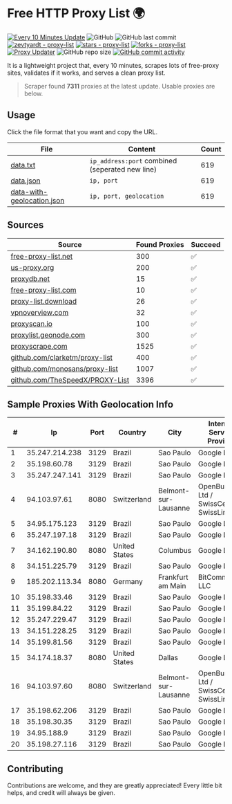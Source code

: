 
# Free HTTP Proxy List 🌍

[![Every 10 Minutes Update](https://github.com/mertguvencli/http-proxy-list/actions/workflows/main.yml/badge.svg?branch=main)](https://github.com/mertguvencli/http-proxy-list/actions/workflows/main.yml)
![GitHub](https://img.shields.io/github/license/mertguvencli/http-proxy-list)
![GitHub last commit](https://img.shields.io/github/last-commit/mertguvencli/http-proxy-list)
[![zevtyardt - proxy-list](https://img.shields.io/static/v1?label=zevtyardt&message=proxy-list&color=blue&logo=github)](https://github.com/zevtyardt/proxy-list "Go to GitHub repo")
[![stars - proxy-list](https://img.shields.io/github/stars/zevtyardt/proxy-list?style=social)](https://github.com/zevtyardt/proxy-list)
[![forks - proxy-list](https://img.shields.io/github/forks/zevtyardt/proxy-list?style=social)](https://github.com/zevtyardt/proxy-list)
[![Proxy Updater](https://github.com/zevtyardt/proxy-list/workflows/Proxy%20Updater/badge.svg)](https://github.com/zevtyardt/proxy-list/actions?query=workflow:"Proxy+Updater")
![GitHub repo size](https://img.shields.io/github/repo-size/zevtyardt/proxy-list)
[![GitHub commit activity](https://img.shields.io/github/commit-activity/m/zevtyardt/proxy-list?logo=commits)](https://github.com/zevtyardt/proxy-list/commits/main)

It is a lightweight project that, every 10 minutes, scrapes lots of free-proxy sites, validates if it works, and serves a clean proxy list.

> Scraper found **7311** proxies at the latest update. Usable proxies are below.

## Usage

Click the file format that you want and copy the URL.

|File|Content|Count|
|----|-------|-----|
|[data.txt](https://raw.githubusercontent.com/mertguvencli/http-proxy-list/main/proxy-list/data.txt)|`ip_address:port` combined (seperated new line)|619|
|[data.json](https://raw.githubusercontent.com/mertguvencli/http-proxy-list/main/proxy-list/data.json)|`ip, port`|619|
|[data-with-geolocation.json](https://raw.githubusercontent.com/mertguvencli/http-proxy-list/main/proxy-list/data-with-geolocation.json)|`ip, port, geolocation`|619|

## Sources

|Source|Found Proxies|Succeed|
|------|-------------|-------|
|[free-proxy-list.net](https://free-proxy-list.net)|300|✅|
|[us-proxy.org](https://www.us-proxy.org)|200|✅|
|[proxydb.net](http://proxydb.net)|15|✅|
|[free-proxy-list.com](https://free-proxy-list.com/?page=&port=&type%5B%5D=http&type%5B%5D=https&up_time=0&search=Search)|10|✅|
|[proxy-list.download](https://www.proxy-list.download/HTTP)|26|✅|
|[vpnoverview.com](https://vpnoverview.com/privacy/anonymous-browsing/free-proxy-servers)|32|✅|
|[proxyscan.io](https://www.proxyscan.io)|100|✅|
|[proxylist.geonode.com](https://proxylist.geonode.com/api/proxy-list?limit=300&page=1&sort_by=lastChecked&sort_type=desc&protocols=http,https)|300|✅|
|[proxyscrape.com](https://api.proxyscrape.com/v2/?request=displayproxies&protocol=http&timeout=10000&country=all&ssl=all&anonymity=all)|1525|✅|
|[github.com/clarketm/proxy-list](https://raw.githubusercontent.com/clarketm/proxy-list/master/proxy-list-raw.txt)|400|✅|
|[github.com/monosans/proxy-list](https://raw.githubusercontent.com/monosans/proxy-list/main/proxies/http.txt)|1007|✅|
|[github.com/TheSpeedX/PROXY-List](https://raw.githubusercontent.com/TheSpeedX/PROXY-List/master/http.txt)|3396|✅|


## Sample Proxies With Geolocation Info

|#|Ip|Port|Country|City|Internet Service Provider|
|-|--|----|-------|----|-------------------------|
|1|35.247.214.238|3129|Brazil|Sao Paulo|Google LLC|
|2|35.198.60.78|3129|Brazil|Sao Paulo|Google LLC|
|3|35.247.247.141|3129|Brazil|Sao Paulo|Google LLC|
|4|94.103.97.61|8080|Switzerland|Belmont-sur-Lausanne|OpenBusiness Ltd / SwissCenter / SwissLink|
|5|34.95.175.123|3129|Brazil|Sao Paulo|Google LLC|
|6|35.247.197.18|3129|Brazil|Sao Paulo|Google LLC|
|7|34.162.190.80|8080|United States|Columbus|Google LLC|
|8|34.151.225.79|3129|Brazil|Sao Paulo|Google LLC|
|9|185.202.113.34|8080|Germany|Frankfurt am Main|BitCommand LLC|
|10|35.198.33.46|3129|Brazil|Sao Paulo|Google LLC|
|11|35.199.84.22|3129|Brazil|Sao Paulo|Google LLC|
|12|35.247.229.47|3129|Brazil|Sao Paulo|Google LLC|
|13|34.151.228.25|3129|Brazil|Sao Paulo|Google LLC|
|14|35.199.81.56|3129|Brazil|Sao Paulo|Google LLC|
|15|34.174.18.37|8080|United States|Dallas|Google LLC|
|16|94.103.97.60|8080|Switzerland|Belmont-sur-Lausanne|OpenBusiness Ltd / SwissCenter / SwissLink|
|17|35.198.62.206|3129|Brazil|Sao Paulo|Google LLC|
|18|35.198.30.35|3129|Brazil|Sao Paulo|Google LLC|
|19|34.95.188.9|3129|Brazil|Sao Paulo|Google LLC|
|20|35.198.27.116|3129|Brazil|Sao Paulo|Google LLC|



## Contributing

Contributions are welcome, and they are greatly appreciated! Every
little bit helps, and credit will always be given.

